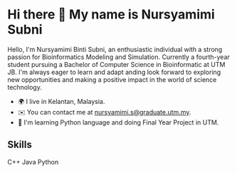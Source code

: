 # Hi there 👋 My name is Nursyamimi Subni

Hello, I'm Nursyamimi Binti Subni, an enthusiastic individual with a strong passion for Bioinformatics Modeling and Simulation. Currently a fourth-year student pursuing a Bachelor of Computer Science in Bioinformatic at UTM JB. I'm always eager to learn and adapt anding look forward to exploring new opportunities and making a positive impact in the world of science technology.

- 🌍  I live in Kelantan, Malaysia.
- ✉️  You can contact me at nursyamimi.s@graduate.utm.my.
- 🧠  I'm learning Python language and doing Final Year Project in UTM.

## Skills
C++ Java Python
